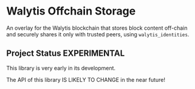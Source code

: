# Walytis Offchain Storage

An overlay for the Walytis blockchain that stores block content off-chain and securely shares it only with trusted peers, using `walytis_identities`.

## Project Status **EXPERIMENTAL**

This library is very early in its development.

The API of this library IS LIKELY TO CHANGE in the near future!
